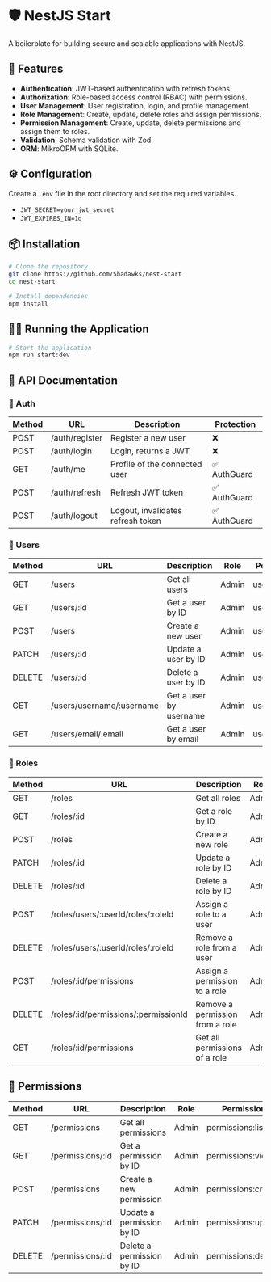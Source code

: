 # 🛡️ NestJS Start

A boilerplate for building secure and scalable applications with NestJS.

## 🚀 Features

- **Authentication**: JWT-based authentication with refresh tokens.
- **Authorization**: Role-based access control (RBAC) with permissions.
- **User Management**: User registration, login, and profile management.
- **Role Management**: Create, update, delete roles and assign permissions.
- **Permission Management**: Create, update, delete permissions and assign them to roles.
- **Validation**: Schema validation with Zod.
- **ORM**: MikroORM with SQLite.

## ⚙️ Configuration

Create a `.env` file in the root directory and set the required variables.
  - `JWT_SECRET=your_jwt_secret`
  - `JWT_EXPIRES_IN=1d`

## 📦 Installation

```bash
# Clone the repository
git clone https://github.com/Shadawks/nest-start
cd nest-start

# Install dependencies
npm install
```

## 🏃‍♂️ Running the Application

```bash
# Start the application
npm run start:dev
```

## 📜 API Documentation

### 🔐 Auth

| Method | URL            | Description                        | Protection      |
|--------|----------------|------------------------------------|-----------------|
| POST   | /auth/register | Register a new user                | ❌             |
| POST   | /auth/login    | Login, returns a JWT               | ❌             |
| GET    | /auth/me       | Profile of the connected user      | ✅ AuthGuard   |
| POST   | /auth/refresh  | Refresh JWT token                  | ✅ AuthGuard   |
| POST   | /auth/logout   | Logout, invalidates refresh token  | ✅ AuthGuard   |

### 👤 Users

| Method | URL                        | Description                | Role  | Permission  |
|--------|----------------------------|----------------------------|-------|-------------|
| GET    | /users                     | Get all users              | Admin | users:list   |
| GET    | /users/:id                 | Get a user by ID           | Admin | users:view   |
| POST   | /users                     | Create a new user          | Admin | users:create |
| PATCH  | /users/:id                 | Update a user by ID        | Admin | users:update |
| DELETE | /users/:id                 | Delete a user by ID        | Admin | users:delete |
| GET    | /users/username/:username | Get a user by username     | Admin | users:view   |
| GET    | /users/email/:email       | Get a user by email        | Admin | users:view   |

### 📜 Roles

| Method | URL                                 | Description                      | Role  | Permission  |
|--------|-------------------------------------|----------------------------------|-------|-------------|
| GET    | /roles                              | Get all roles                    | Admin | roles:list   |
| GET    | /roles/:id                          | Get a role by ID                 | Admin | roles:view   |
| POST   | /roles                              | Create a new role                | Admin | roles:create |
| PATCH  | /roles/:id                          | Update a role by ID              | Admin | roles:update |
| DELETE | /roles/:id                          | Delete a role by ID              | Admin | roles:delete |
| POST   | /roles/users/:userId/roles/:roleId  | Assign a role to a user          | Admin | roles:assign |
| DELETE | /roles/users/:userId/roles/:roleId  | Remove a role from a user        | Admin | roles:remove |
| POST   | /roles/:id/permissions              | Assign a permission to a role    | Admin | roles:assign |
| DELETE | /roles/:id/permissions/:permissionId| Remove a permission from a role  | Admin | roles:remove |
| GET    | /roles/:id/permissions              | Get all permissions of a role    | Admin | roles:view   |

## 🔑 Permissions

| Method | URL                | Description                 | Role  | Permission         |
|--------|--------------------|-----------------------------|-------|---------------------|
| GET    | /permissions       | Get all permissions         | Admin | permissions:list     |
| GET    | /permissions/:id   | Get a permission by ID      | Admin | permissions:view     |
| POST   | /permissions       | Create a new permission     | Admin | permissions:create   |
| PATCH  | /permissions/:id   | Update a permission by ID   | Admin | permissions:update   |
| DELETE | /permissions/:id   | Delete a permission by ID   | Admin | permissions:delete   |

